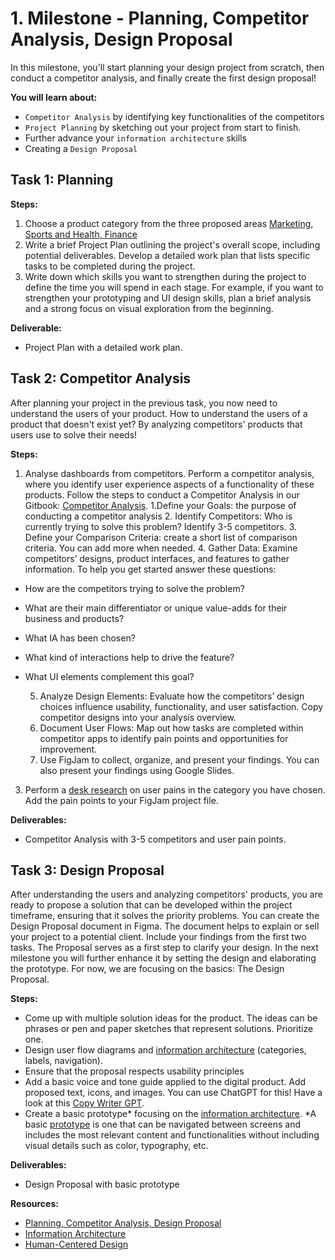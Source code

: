 # 1. Milestone - Planning, Competitor Analysis, Design Proposal

In this milestone, you'll start planning your design project from scratch, then conduct a 
competitor analysis, and finally create the first design proposal! 

**You will learn about:**

- `Competitor Analysis` by identifying key functionalities of the competitors
- `Project Planning` by sketching out your project from start to finish.
- Further advance your `information architecture` skills
- Creating a `Design Proposal`

## Task 1: Planning

**Steps:**

1. Choose a product category from the three proposed areas [Marketing, Sports and Health, Finance](https://github.com/ReDI-School/ux_ui_bootcamp/blob/main/projects/03_web_application/README.md)
2.  Write a brief Project Plan outlining the project's overall scope, including potential deliverables. Develop a detailed work plan that lists specific tasks to be completed during the project.
3. Write down which skills you want to strengthen during the project to define the time you will spend in each stage. For example, if you want to strengthen your prototyping and UI design skills, plan a brief analysis and a strong focus on visual exploration from the beginning.

**Deliverable:**

- Project Plan with a detailed work plan. 

## Task 2: Competitor Analysis

After planning your project in the previous task, you now need to understand the users of your product. How to understand the users of a product that doesn't exist yet? By analyzing competitors' products that users use to solve their needs!

**Steps:**

1. Analyse dashboards from competitors. Perform a competitor analysis, where you identify user experience aspects of a functionality of these products. Follow the steps to conduct a Competitor Analysis in our Gitbook: [Competitor Analysis](https://redi-school-1.gitbook.io/ux-ui-bootcamp/3.-project-dashboard/milestone-1-planning-competitor-analysis-design-proposal/competitor-analysis). 
    1.Define your Goals: the purpose of conducting a competitor analysis
    2. Identify Competitors: Who is currently trying to solve this problem? Identify 3-5 competitors. 
    3. Define your Comparison Criteria: create a short list of comparison criteria. You can add more when needed.
    4. Gather Data: Examine competitors’ designs, product interfaces, and features to gather information. 
To help you get started answer these questions: 
- How are the competitors trying to solve the problem? 
- What are their main differentiator or unique value-adds for their business and products? 
- What IA has been chosen? 
- What kind of interactions help to drive the feature? 
- What UI elements complement this goal?
  
    5. Analyze Design Elements: Evaluate how the competitors’ design choices influence usability, functionality, and user satisfaction. Copy competitor designs into your analysis overview.
    6. Document User Flows: Map out how tasks are completed within competitor apps to identify pain points and opportunities for improvement.
    7. Use FigJam to collect, organize, and present your findings. You can also present your findings using Google Slides.

3. Perform a [desk research](https://redi-school-1.gitbook.io/ux-ui-bootcamp/3.-project-dashboard/milestone-1-planning-competitor-analysis-design-proposal/desk-research) on user pains in the category you have chosen. Add the pain points to your FigJam project file. 

**Deliverables:**

- Competitor Analysis with 3-5 competitors and user pain points. 


## Task 3: Design Proposal

After understanding the users and analyzing competitors' products, you are ready to propose a solution that can be developed within the project timeframe, ensuring that it solves the priority problems. You can create the Design Proposal document in Figma. The document helps to explain or sell your project to a potential client. Include your findings from the first two tasks. The Proposal serves as a first step to clarify your design. In the next milestone you will further enhance it by setting the design and elaborating the prototype. For now, we are focusing on the basics: The Design Proposal.

**Steps:**

- Come up with multiple solution ideas for the product. The ideas can be phrases or pen and paper sketches that represent solutions. Prioritize one.
- Design user flow diagrams and [information architecture](https://redi-school-1.gitbook.io/ux-ui-bootcamp/2.-project-mobile-application/milestone-2-information-architecture-and-mid-wireframes/information-architecture) (categories, labels, navigation).
- Ensure that the proposal respects usability principles
- Add a basic voice and tone guide applied to the digital product. Add proposed text, icons, and images. You can use ChatGPT for this! Have a look at this [Copy Writer GPT](https://chatgpt.com/g/g-rkKtHhIOR-the-secret-copywriter).
- Create a basic prototype* focusing on the [information architecture](https://redi-school-1.gitbook.io/ux-ui-bootcamp/2.-project-mobile-application/milestone-2-information-architecture-and-mid-wireframes/information-architecture). 
    *A basic [prototype](https://redi-school-1.gitbook.io/ux-ui-bootcamp/2.-project-mobile-application/milestone-3-prototyping-testing-and-refining/prototyping/type-of-prototypes) is one that can be navigated between screens and includes the most relevant content and functionalities without including visual details such as color, typography, etc.

**Deliverables:**

- Design Proposal with basic prototype
    

**Resources:**

- [Planning, Competitor Analysis, Design Proposal](https://redi-school-1.gitbook.io/ux-ui-bootcamp/3.-project-dashboard/milestone-1-planning-competitor-analysis-design-proposal)
- [Information Architecture](https://redi-school-1.gitbook.io/ux-ui-bootcamp/2.-project-mobile-application/milestone-2-information-architecture-and-mid-wireframes/information-architecture)
- [Human-Centered Design](https://redi-school-1.gitbook.io/ux-ui-bootcamp/foundations/human-centered-design)
  
